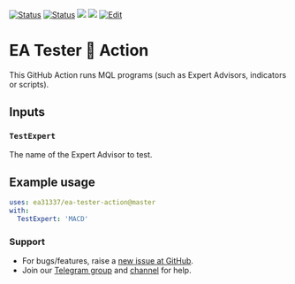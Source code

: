 <!-- markdownlint-configure-file { "MD013": { "line_length": 120 } } -->
<!-- [![Release][github-release-image]][github-release-link] -->
<!-- [![Docker image][docker-build-image]][docker-build-link] -->
[![Status][gha-image-docker-master]][gha-link-docker-master]
[![Status][gha-image-lint-master]][gha-link-lint-master]
[![][tg-channel-image]][tg-channel-link]
[![][tg-chat-image]][tg-chat-link]
[![Edit][gitpod-image]][gitpod-link]

[github-release-image]: https://img.shields.io/github/release/EA31337/EA-Tester-Action.svg?logo=github
[github-release-link]: https://github.com/EA31337/EA-Tester-Action/releases
[docker-build-image]: https://images.microbadger.com/badges/image/ea31337/ea-tester-action.svg
[docker-build-link]: https://microbadger.com/images/ea31337/ea-tester-action
<!-- Telegram links -->
[tg-channel-image]: https://img.shields.io/badge/Telegram-news-0088CC.svg?logo=telegram
[tg-channel-link]: https://t.me/EA31337_News
[tg-chat-image]: https://img.shields.io/badge/Telegram-chat-0088CC.svg?logo=telegram
[tg-chat-link]: https://t.me/EA31337
<!-- GitHub Actions build links -->
[gha-link-docker-master]: https://github.com/EA31337/EA-Tester-Action/actions?query=workflow%3ADocker
[gha-image-docker-master]: https://github.com/EA31337/EA-Tester-Action/workflows/Docker/badge.svg
[gha-link-lint-master]: https://github.com/EA31337/EA-Tester-Action/actions?query=workflow%3ALint
[gha-image-lint-master]: https://github.com/EA31337/EA-Tester-Action/workflows/Lint/badge.svg
<!-- Gitpod links -->
[gitpod-image]: https://img.shields.io/badge/Gitpod-ready--to--code-blue?logo=gitpod
[gitpod-link]: https://gitpod.io/#https://github.com/EA31337/EA-Tester-Action

# EA Tester 🐳 Action

This GitHub Action runs MQL programs (such as Expert Advisors, indicators or scripts).

## Inputs

### `TestExpert`

The name of the Expert Advisor to test.

<!--
## Outputs

### `foo`

Foo bar.
-->

## Example usage

```yaml
uses: ea31337/ea-tester-action@master
with:
  TestExpert: 'MACD'
```

### Support

- For bugs/features, raise a [new issue at GitHub](https://github.com/EA31337/EA-Tester-Action/issues).
- Join our [Telegram group](https://t.me/EA31337) and [channel](https://t.me/EA31337_Announcements) for help.
